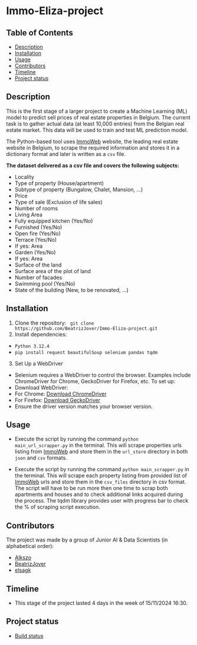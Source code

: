 # Immo-Eliza-project

## Table of Contents
- [Description](#description)
- [Installation](#installation)
- [Usage](#usage)
- [Contributors](#contributors)
- [Timeline](#timeline)
- [Project status](#project-status)
  
## Description
This is the first stage of a larger project to create a Machine Learning (ML) model to predict sell prices of real estate properties in Belgium. The current task is to gather actual data (at least 10,000 entries) from the Belgian real estate market. This data will be used to train and test ML prediction model.

The Python-based tool uses [ImmoWeb](https://www.immoweb.be/en) website, the leading real estate website in Belgium, to scrape the required information and stores it in a dictionary format and later is written as a `csv` file.


**The dataset delivered as a csv file and covers the following subjects:**
- Locality
- Type of property (House/apartment)
- Subtype of property (Bungalow, Chalet, Mansion, ...)
- Price
- Type of sale (Exclusion of life sales)
- Number of rooms
- Living Area
- Fully equipped kitchen (Yes/No)
- Furnished (Yes/No)
- Open fire (Yes/No)
- Terrace (Yes/No)
- If yes: Area
- Garden (Yes/No)
- If yes: Area
- Surface of the land
- Surface area of the plot of land
- Number of facades
- Swimming pool (Yes/No)
- State of the building (New, to be renovated, ...)

## Installation
1. Clone the repository: ``` git clone https://github.com/BeatrizJover/Immo-Eliza-project.git```
2. Install dependencies: 
  - ```Python 3.12.4```
  - ```pip install request beautifulSoup selenium pandas tqdm ```
3. Set Up a WebDriver
- Selenium requires a WebDriver to control the browser. Examples include ChromeDriver for Chrome, GeckoDriver for Firefox, etc. To set up:
- Download WebDriver:
- For Chrome: [Download ChromeDriver](https://developer.chrome.com/docs/chromedriver/downloads)
- For Firefox: [Download GeckoDriver](https://geckodriver.com/download/)
- Ensure the driver version matches your browser version.

## Usage
- Execute the script by running the command `python main_url_scrapper.py` in the terminal. This will scrape properties urls listing from [ImmoWeb](https://www.immoweb.be/en) and store them in the `url_store` directory in both `json` and `csv` formats.

- Execute the script by running the command `python main_scrapper.py` in the terminal. This will scrape each property listing from provided list of [ImmoWeb](https://www.immoweb.be/en) urls and store them in the `csv_files` directory in csv format. The script will have to be run more then one time to scrap both apartments and houses and to check additional links acquired during the process. The tqdm library provides user with progress bar to check the % of scraping script execution.


## Contributors
The project was made by a group of Junior AI & Data Scientists (in alphabetical order):

- [Alkszo](https://github.com/Alkszo)
- [BeatrizJover](https://github.com/BeatrizJover)
- [elsagk](https://github.com/elsagk)

## Timeline
- This stage of the project lasted 4 days in the week of 15/11/2024 16:30.

## Project status
- [Build status](https://trello.com/b/Kumf4YKs/agile-board)

                 
